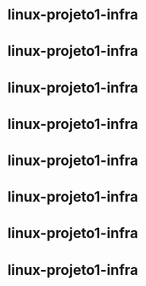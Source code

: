 # linux-projeto1-infra
# linux-projeto1-infra
# linux-projeto1-infra
# linux-projeto1-infra
# linux-projeto1-infra
# linux-projeto1-infra
# linux-projeto1-infra
# linux-projeto1-infra
